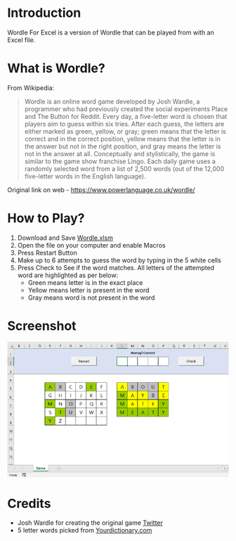# Introduction
Wordle For Excel is a version of Wordle that can be played from with an Excel file.

# What is Wordle?
From Wikipedia:

> Wordle is an online word game developed by Josh Wardle, a programmer who had previously created the social experiments Place and The Button for Reddit. Every day, a five-letter word is chosen that players aim to guess within six tries. After each guess, the letters are either marked as green, yellow, or gray; green means that the letter is correct and in the correct position, yellow means that the letter is in the answer but not in the right position, and gray means the letter is not in the answer at all. Conceptually and stylistically, the game is similar to the game show franchise Lingo. Each daily game uses a randomly selected word from a list of 2,500 words (out of the 12,000 five-letter words in the English language).

Original link on web - https://www.powerlanguage.co.uk/wordle/

# How to Play?

1. Download and Save [Wordle.xlsm](https://github.com/0n4li/wordle-for-excel/blob/main/Wordle.xlsm?raw=true)
2. Open the file on your computer and enable Macros
3. Press Restart Button
4. Make up to 6 attempts to guess the word by typing in the 5 white cells
5. Press Check to See if the word matches. All letters of the attempted word are highlighted as per below:
   - Green means letter is in the exact place
   - Yellow means letter is present in the word 
   - Gray means word is not present in the word

# Screenshot

![Screenshot](https://raw.githubusercontent.com/0n4li/wordle-for-excel/main/screenshot.png)

# Credits

- Josh Wardle for creating the original game [Twitter](https://twitter.com/powerlanguish)
- 5 letter words picked from [Yourdictionary.com](https://wordfinder.yourdictionary.com/letter-words/5/)

